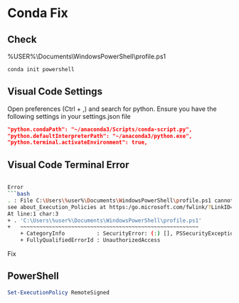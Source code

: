 
# Conda Fix
## Check

%USER%\Documents\WindowsPowerShell\profile.ps1

```bash
conda init powershell
```

## Visual Code Settings

Open preferences (Ctrl + ,) and search for python.
Ensure you have the following settings in your settings.json file

```json
"python.condaPath": "~/anaconda3/Scripts/conda-script.py",
"python.defaultInterpreterPath": "~/anaconda3/python.exe",
"python.terminal.activateEnvironment": true,
```



## Visual Code Terminal Error

```bash

Error 
```bash
. : File C:\Users\%user%\Documents\WindowsPowerShell\profile.ps1 cannot be loaded because running scripts is disabled on this system. For more information, 
see about_Execution_Policies at https:/go.microsoft.com/fwlink/?LinkID=135170.
At line:1 char:3
+ . 'C:\Users\%user%\Documents\WindowsPowerShell\profile.ps1'
+   ~~~~~~~~~~~~~~~~~~~~~~~~~~~~~~~~~~~~~~~~~~~~~~~~~~~~~~~~
    + CategoryInfo          : SecurityError: (:) [], PSSecurityException
    + FullyQualifiedErrorId : UnauthorizedAccess
```

Fix

## PowerShell

```ps1
Set-ExecutionPolicy RemoteSigned
```
